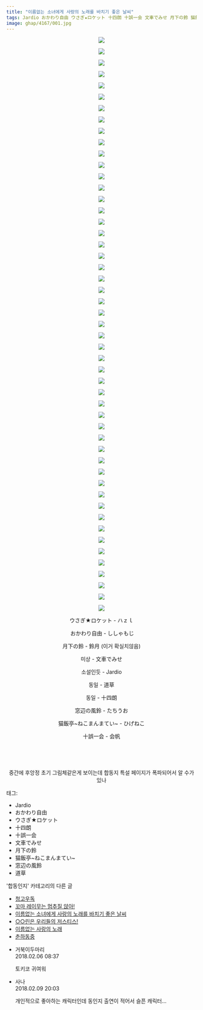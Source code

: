 ```yaml
---
title: "이름없는 소녀에게 사랑의 노래를 바치기 좋은 날씨"
tags: Jardio おかわり自由 ウさぎ★ロケット 十四朗 十誤一会 文車でみせ 月下の鈴 猫飯亭~ねこまんまてい~ 窓辺の風鈴 道草 합동인지
image: ghap/4167/001.jpg
---
```

<div class="article">
<p style="text-align: center; clear: none; float: none;"><img src="{{ site.nasurl }}/ghap/4167/001.jpg"/></p>
<p style="text-align: center; clear: none; float: none;"><img src="{{ site.nasurl }}/ghap/4167/002.jpg"/></p>
<p style="text-align: center; clear: none; float: none;"><img src="{{ site.nasurl }}/ghap/4167/003.jpg"/></p>
<p style="text-align: center; clear: none; float: none;"><img src="{{ site.nasurl }}/ghap/4167/004.jpg"/></p>
<p style="text-align: center; clear: none; float: none;"><img src="{{ site.nasurl }}/ghap/4167/005.jpg"/></p>
<p style="text-align: center; clear: none; float: none;"><img src="{{ site.nasurl }}/ghap/4167/006.jpg"/></p>
<p style="text-align: center; clear: none; float: none;"><img src="{{ site.nasurl }}/ghap/4167/007.jpg"/></p>
<p style="text-align: center; clear: none; float: none;"><img src="{{ site.nasurl }}/ghap/4167/008.jpg"/></p>
<p style="text-align: center; clear: none; float: none;"><img src="{{ site.nasurl }}/ghap/4167/009.jpg"/></p>
<p style="text-align: center; clear: none; float: none;"><img src="{{ site.nasurl }}/ghap/4167/010.jpg"/></p>
<p style="text-align: center; clear: none; float: none;"><img src="{{ site.nasurl }}/ghap/4167/011.jpg"/></p>
<p style="text-align: center; clear: none; float: none;"><img src="{{ site.nasurl }}/ghap/4167/012.jpg"/></p>
<p style="text-align: center; clear: none; float: none;"><img src="{{ site.nasurl }}/ghap/4167/013.jpg"/></p>
<p style="text-align: center; clear: none; float: none;"><img src="{{ site.nasurl }}/ghap/4167/014.jpg"/></p>
<p style="text-align: center; clear: none; float: none;"><img src="{{ site.nasurl }}/ghap/4167/015.jpg"/></p>
<p style="text-align: center; clear: none; float: none;"><img src="{{ site.nasurl }}/ghap/4167/016.jpg"/></p>
<p style="text-align: center; clear: none; float: none;"><img src="{{ site.nasurl }}/ghap/4167/017.jpg"/></p>
<p style="text-align: center; clear: none; float: none;"><img src="{{ site.nasurl }}/ghap/4167/018.jpg"/></p>
<p style="text-align: center; clear: none; float: none;"><img src="{{ site.nasurl }}/ghap/4167/019.jpg"/></p>
<p style="text-align: center; clear: none; float: none;"><img src="{{ site.nasurl }}/ghap/4167/020.jpg"/></p>
<p style="text-align: center; clear: none; float: none;"><img src="{{ site.nasurl }}/ghap/4167/021.jpg"/></p>
<p style="text-align: center; clear: none; float: none;"><img src="{{ site.nasurl }}/ghap/4167/022.jpg"/></p>
<p style="text-align: center; clear: none; float: none;"><img src="{{ site.nasurl }}/ghap/4167/023.jpg"/></p>
<p style="text-align: center; clear: none; float: none;"><img src="{{ site.nasurl }}/ghap/4167/024.jpg"/></p>
<p style="text-align: center; clear: none; float: none;"><img src="{{ site.nasurl }}/ghap/4167/025.jpg"/></p>
<p style="text-align: center; clear: none; float: none;"><img src="{{ site.nasurl }}/ghap/4167/026.jpg"/></p>
<p style="text-align: center; clear: none; float: none;"><img src="{{ site.nasurl }}/ghap/4167/027.jpg"/></p>
<p style="text-align: center; clear: none; float: none;"><img src="{{ site.nasurl }}/ghap/4167/028.jpg"/></p>
<p style="text-align: center; clear: none; float: none;"><img src="{{ site.nasurl }}/ghap/4167/029.jpg"/></p>
<p style="text-align: center; clear: none; float: none;"><img src="{{ site.nasurl }}/ghap/4167/030.jpg"/></p>
<p style="text-align: center; clear: none; float: none;"><img src="{{ site.nasurl }}/ghap/4167/031.jpg"/></p>
<p style="text-align: center; clear: none; float: none;"><img src="{{ site.nasurl }}/ghap/4167/032.jpg"/></p>
<p style="text-align: center; clear: none; float: none;"><img src="{{ site.nasurl }}/ghap/4167/033.jpg"/></p>
<p style="text-align: center; clear: none; float: none;"><img src="{{ site.nasurl }}/ghap/4167/034.jpg"/></p>
<p style="text-align: center; clear: none; float: none;"><img src="{{ site.nasurl }}/ghap/4167/035.jpg"/></p>
<p style="text-align: center; clear: none; float: none;"><img src="{{ site.nasurl }}/ghap/4167/036.jpg"/></p>
<p style="text-align: center; clear: none; float: none;"><img src="{{ site.nasurl }}/ghap/4167/037.jpg"/></p>
<p style="text-align: center; clear: none; float: none;"><img src="{{ site.nasurl }}/ghap/4167/038.jpg"/></p>
<p style="text-align: center; clear: none; float: none;"><img src="{{ site.nasurl }}/ghap/4167/039.jpg"/></p>
<p style="text-align: center; clear: none; float: none;"><img src="{{ site.nasurl }}/ghap/4167/040.jpg"/></p>
<p style="text-align: center; clear: none; float: none;"><img src="{{ site.nasurl }}/ghap/4167/041.jpg"/></p>
<p style="text-align: center; clear: none; float: none;"><img src="{{ site.nasurl }}/ghap/4167/042.jpg"/></p>
<p style="text-align: center; clear: none; float: none;"><img src="{{ site.nasurl }}/ghap/4167/043.jpg"/></p>
<p style="text-align: center; clear: none; float: none;"><img src="{{ site.nasurl }}/ghap/4167/044.jpg"/></p>
<p style="text-align: center; clear: none; float: none;"><img src="{{ site.nasurl }}/ghap/4167/045.jpg"/></p>
<p style="text-align: center; clear: none; float: none;"><img src="{{ site.nasurl }}/ghap/4167/046.jpg"/></p>
<p style="text-align: center; clear: none; float: none;"><img src="{{ site.nasurl }}/ghap/4167/047.jpg"/></p>
<p style="text-align: center; clear: none; float: none;"><img src="{{ site.nasurl }}/ghap/4167/048.jpg"/></p>
<p style="text-align: center; clear: none; float: none;"><img src="{{ site.nasurl }}/ghap/4167/049.jpg"/></p>
<p style="text-align: center; clear: none; float: none;"><img src="{{ site.nasurl }}/ghap/4167/050.jpg"/></p>
<p style="text-align: center; clear: none; float: none;"><img src="{{ site.nasurl }}/ghap/4167/051.jpg"/></p>
<p style="text-align: center; clear: none; float: none;">ウさぎ★ロケット - ハｚｌ</p>
<p style="text-align: center; clear: none; float: none;"> おかわり自由 - ししゃもじ</p>
<p style="text-align: center; clear: none; float: none;">月下の鈴 - 鈴月 (이거 확실치않음)</p>
<p style="text-align: center; clear: none; float: none;">미상 - 文車でみせ</p>
<p style="text-align: center; clear: none; float: none;">소설인듯 - Jardio</p>
<p style="text-align: center; clear: none; float: none;">동일 - 道草</p>
<p style="text-align: center; clear: none; float: none;">동일 - 十四朗</p>
<p style="text-align: center; clear: none; float: none;">窓辺の風鈴 - たちうお</p>
<p style="text-align: center; clear: none; float: none;">猫飯亭~ねこまんまてい~ - ひげねこ</p>
<p style="text-align: center; clear: none; float: none;">十誤一会 - 会帆</p>
<p style="text-align: center; clear: none; float: none;"><br/></p>
<p style="text-align: center; clear: none; float: none;"><br/></p>
<p style="text-align: center; clear: none; float: none;">중간에 후앙정 초기 그림체같은게 보이는데 합동지 특설 페이지가 폭파되어서 알 수가 있나</p>
</div><div class="tagTrail">
<p>태그: </p>
<ul>
<li>Jardio</li>
<li>おかわり自由</li>
<li>ウさぎ★ロケット</li>
<li>十四朗</li>
<li>十誤一会</li>
<li>文車でみせ</li>
<li>月下の鈴</li>
<li>猫飯亭~ねこまんまてい~</li>
<li>窓辺の風鈴</li>
<li>道草</li>
</ul>
</div><div class="another">
<p>'합동인지' 카테고리의 다른 글</p>
<ul>
<li><a href="/2018-02-08-ghap_4178">청고우독</a></li>
<li><a href="/2018-02-08-ghap_4176">꼬마 레이무는 멈추질 않아!</a></li>
<li><a href="/2018-02-06-ghap_4167">이름없는 소녀에게 사랑의 노래를 바치기 좋은 날씨</a></li>
<li><a href="/2018-02-06-ghap_4165">○○린은 우리들의 저스티스!</a></li>
<li><a href="/2018-02-06-ghap_4164">이름없는 사랑의 노래</a></li>
<li><a href="/2018-02-04-ghap_4162">춘하동중</a></li>
</ul>
</div><div class="cb_module cb_fluid">
<div class="cb_wrt cb_profile">
<div class="comment">
<ul>
<li class="cb_thumb_off" id="comment15193381">
<div class="cb_comment_area">
<div class="cb_info_area">
<div class="cb_section">
<span class="cb_nick_name">거북이두마리</span>
</div>
<div class="cb_section">
<span class="cb_date">2018.02.06 08:37 </span>
</div>
</div>
<div class="cb_dsc_comment">
<p class="cb_dsc">
											토키코 귀여워
										</p>
</div>
</div></li>
<li class="cb_thumb_off" id="comment15196218">
<div class="cb_comment_area">
<div class="cb_info_area">
<div class="cb_section">
<span class="cb_nick_name">사나</span>
</div>
<div class="cb_section">
<span class="cb_date">2018.02.09 20:03 </span>
</div>
</div>
<div class="cb_dsc_comment">
<p class="cb_dsc">
											개인적으로 좋아하는 캐릭터인데 동인지 출연이 적어서 슬픈 캐릭터...
										</p>
</div>
</div></li>
</ul>
</div>
</div><!-- commentList close -->
</div>